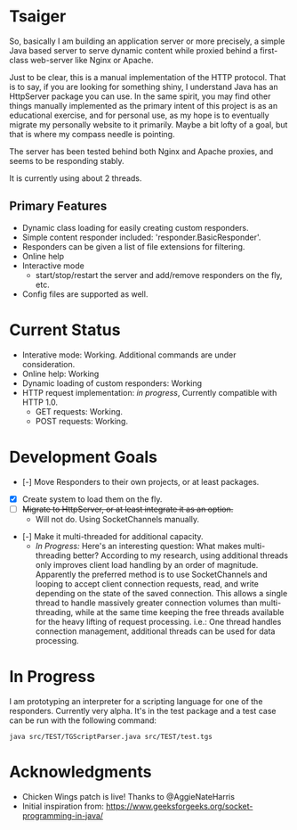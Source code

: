 Tsaiger
=====
So, basically I am building an application server or more precisely, a simple Java based server to serve dynamic content while proxied behind a first-class web-server like Nginx or Apache.

Just to be clear, this is a manual implementation of the HTTP protocol.
That is to say, if you are looking for something shiny, I understand Java has an HttpServer package you can use.
In the same spirit, you may find other things manually implemented as the primary intent of this project is as an educational exercise, and for personal use, as my hope is to eventually migrate my personally website to it primarily.  Maybe a bit lofty of a goal, but that is where my compass needle is pointing.

The server has been tested behind both Nginx and Apache proxies, and seems to be responding stably.

It is currently using about 2 threads.

Primary Features
----------------
  - Dynamic class loading for easily creating custom responders.
  - Simple content responder included: 'responder.BasicResponder'.
  - Responders can be given a list of file extensions for filtering.
  - Online help
  - Interactive mode
    - start/stop/restart the server and add/remove responders on the fly, etc.
  - Config files are supported as well.


Current Status
==============
  - Interative mode: Working. Additional commands are under consideration.
  - Online help: Working
  - Dynamic loading of custom responders: Working
  - HTTP request implementation: *in progress*, Currently compatible with HTTP 1.0.
    - GET requests: Working.
    - POST requests: Working.

Development Goals
================
  - [-] Move Responders to their own projects, or at least packages.
  - [X] Create system to load them on the fly.
  - [ ] ~~Migrate to HttpServer, or at least integrate it as an option.~~ 
    - Will not do.  Using SocketChannels manually.
  - [-] Make it multi-threaded for additional capacity.
    - *In Progress:* Here's an interesting question: What makes multi-threading better?  According to my research, using additional threads only improves client load handling by an order of magnitude. Apparently the preferred method is to use SocketChannels and looping to accept client connection requests, read, and write depending on the state of the saved connection.  This allows a single thread to handle massively greater connection volumes than multi-threading, while at the same time keeping the free threads available for the heavy lifting of request processing.  i.e.: One thread handles connection management, additional threads can be used for data processing.

In Progress
===========
I am prototyping an interpreter for a scripting language for one of the responders.  Currently very alpha.
It's in the test package and a test case can be run with the following command:

```
java src/TEST/TGScriptParser.java src/TEST/test.tgs
```

Acknowledgments
======
  - Chicken Wings patch is live! Thanks to @AggieNateHarris
  - Initial inspiration from: https://www.geeksforgeeks.org/socket-programming-in-java/

